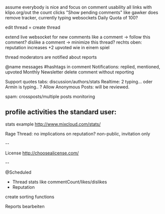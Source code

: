 assume everybody is nice and focus on comment usability
all links with klipo.org/out the count clicks
"Show pending comments" like gawker does
remove tracker, currently typing websockets
Daily Quota of 100?

edit thread = create thread


extend live websocket for new comments
like a comment -> follow this comment?
dislike a comment -> minimize this thread?
rechts oben: reputation increases +2 upvoted wie in einem spiel

thread moderators are notified about reports

@name messages
#hashtags in comment
Notifications: replied, mentioned, upvoted
Monthly Newsletter
delete comment without reporting

Support quotes
tabs: discussion/authors/stats
Realtime: 2 typing... oder Armin is typing..
? Allow Anonymous Posts: will be reviewed.

spam: crossposts/multiple posts
monitoring

profile activities the standard user:
-

stats example http://www.mixcloud.com/stats/

Rage Thread: no implications on reputation? non-public, invitation only

--

License
http://choosealicense.com/


--

@Scheduled
- Thread stats like commentCount/likes/dislikes
- Reputation

create sorting functions

Reports bearbeiten
